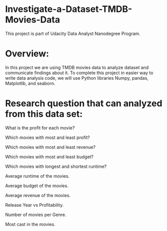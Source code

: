 # Investigate-a-Dataset-TMDB-Movies-Data
This project is part of Udacity Data Analyst Nanodegree Program.

# Overview:

In this project we are using TMDB movies data to analyze dataset and communicate findings about it. To complete this project in easier way to write data analysis code, we will use Python libraries Numpy, pandas, Matplotlib, and seaborn. 


# Research question that can analyzed from this data set: 

What is the profit for each movie?

Which movies with most and least profit?

Which movies with most and least revenue?

Which movies with most and least budget?

Which movies with longest and shortest runtime?

Average runtime of the movies.

Average budget of the movies.

Average revenue of the movies.

Release Year vs Profitability.

Number of movies per Genre.

Most cast in the movies.
